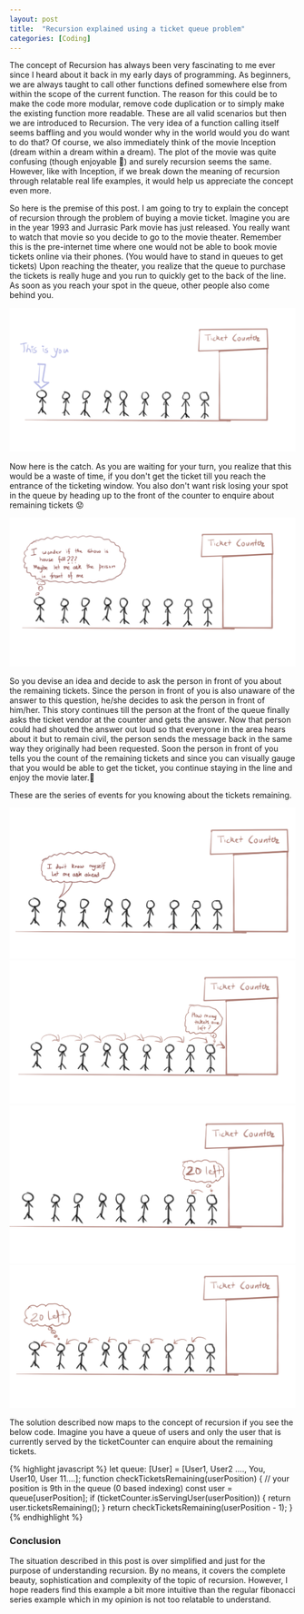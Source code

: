 ```yaml
---
layout: post
title:  "Recursion explained using a ticket queue problem"
categories: [Coding]
---
```

The concept of Recursion has always been very fascinating to me ever since I heard about it back in my early days of programming. As beginners, we are always taught to call other functions defined somewhere else from within the scope of the current function. The reason for this could be to make the code more modular, remove code duplication or to simply make the existing function more readable. These are all valid scenarios but then we are introduced to Recursion. The very idea of a function calling itself seems baffling and you would wonder why in the world would you do want to do that? Of course, we also immediately think of the movie Inception (dream within a dream within a dream). The plot of the movie was quite confusing (though enjoyable 🤘) and surely recursion seems the same. However, like with Inception, if we break down the meaning of recursion through relatable real life examples, it would help us appreciate the concept even more.

So here is the premise of this post. I am going to try to explain the concept of recursion through the problem of buying a movie ticket. Imagine you are in the year 1993 and Jurrasic Park movie has just released. You really want to watch that movie so you decide to go to the movie theater. Remember this is the pre-internet time where one would not be able to book movie tickets online via their phones. (You would have to stand in queues to get tickets) Upon reaching the theater, you realize that the queue to purchase the tickets is really huge and you run to quickly get to the back of the line. As soon as you reach your spot in the queue, other people also come behind you.

![](/assets/images/recursion-ticket-counter/ticket_recursion1.png)

Now here is the catch. As you are waiting for your turn, you realize that this would be a waste of time, if you don't get the ticket till you reach the entrance of the ticketing window. You also don't want risk losing your spot in the queue by heading up to the front of the counter to enquire about remaining tickets 😟

![](/assets/images/recursion-ticket-counter/ticket_recursion2.png)

So you devise an idea and decide to ask the person in front of you about the remaining tickets. Since the person in front of you is also unaware of the answer to this question, he/she decides to ask the person in front of him/her. This story continues till the person at the front of the queue finally asks the ticket vendor at the counter and gets the answer. Now that person could had shouted the answer out loud so that everyone in the area hears about it but to remain civil, the person sends the message back in the same way they originally had been requested. Soon the person in front of you tells you the count of the remaining tickets and since you can visually gauge that you would be able to get the ticket, you continue staying in the line and enjoy the movie later.🙂

These are the series of events for you knowing about the tickets remaining.

![](/assets/images/recursion-ticket-counter/ticket_recursion3.png)
![](/assets/images/recursion-ticket-counter/ticket_recursion4.jpg)
![](/assets/images/recursion-ticket-counter/ticket_recursion5.jpg)
![](/assets/images/recursion-ticket-counter/ticket_recursion6.jpg)

The solution described now maps to the concept of recursion if you see the below code. Imagine you have a queue of users and only the user that is currently served by the ticketCounter can enquire about the remaining tickets.

{% highlight javascript %}
let queue: [User] = [User1, User2 ...., You, User10, User 11....];
function checkTicketsRemaining(userPosition) { // your position is 9th in the queue (0 based indexing)
  const user = queue[userPosition];
  if (ticketCounter.isServingUser(userPosition)) {
    return user.ticketsRemaining();
  }
  return checkTicketsRemaining(userPosition - 1);
}
{% endhighlight %}

### Conclusion
The situation described in this post is over simplified and just for the purpose of understanding recursion. By no means, it covers the complete beauty, sophistication and complexity of the topic of recursion. However, I hope readers find this example a bit more intuitive than the regular fibonacci series example which in my opinion is not too relatable to understand.